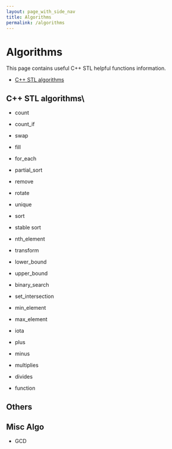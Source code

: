 ```yaml
---
layout: page_with_side_nav
title: Algorithms
permalink: /algorithms
---
```


# Algorithms
This page contains useful C++ STL helpful functions information. 
- [C++ STL algorithms](https://www.cplusplus.com/reference/algorithm/)

## C++ STL algorithms\

- count
- count_if
- swap
- fill
- for_each
- partial_sort
- remove
- rotate
- unique
- sort
- stable sort
- nth_element
- transform

- lower_bound
- upper_bound
- binary_search
- set_intersection

- min_element
- max_element
- iota

- plus
- minus
- multiplies
- divides
- function


## Others


## Misc Algo
- GCD